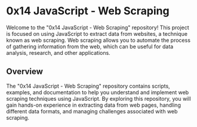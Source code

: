 # 0x14 JavaScript - Web Scraping
Welcome to the "0x14 JavaScript - Web Scraping" repository! This project is focused on using JavaScript to extract data from websites, a technique known as web scraping. Web scraping allows you to automate the process of gathering information from the web, which can be useful for data analysis, research, and other applications.

## Overview
The "0x14 JavaScript - Web Scraping" repository contains scripts, examples, and documentation to help you understand and implement web scraping techniques using JavaScript. By exploring this repository, you will gain hands-on experience in extracting data from web pages, handling different data formats, and managing challenges associated with web scraping.
